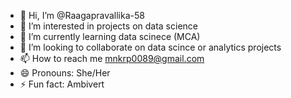 - 👋 Hi, I’m @Raagapravallika-58
- 👀 I’m interested in projects on data science
- 🌱 I’m currently learning data scinece (MCA)
- 💞️ I’m looking to collaborate on data scince or analytics projects
- 📫 How to reach me mnkrp0089@gmail.com
- 😄 Pronouns: She/Her
- ⚡ Fun fact: Ambivert

<!---
Raagapravallika-58/Raagapravallika-58 is a ✨ special ✨ repository because its `README.md` (this file) appears on your GitHub profile.
You can click the Preview link to take a look at your changes.
--->
